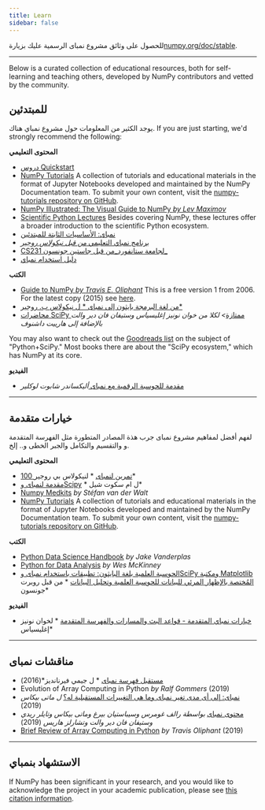 ```yaml
---
title: Learn
sidebar: false
---
```


للحصول على وثائق مشروع نمباى الرسمية عليك بزيارة[numpy.org/doc/stable](https://numpy.org/doc/stable).

***

Below is a curated collection of educational resources, both for self-learning and teaching others, developed by NumPy contributors and vetted by the community.

## للمبتدئين

يوجد الكثير من المعلومات حول مشروع نمباي هناك. If you are just starting, we'd strongly recommend the following:

<i class="fas fa-chalkboard"></i> **المحتوى التعليمي**

- [دروس Quickstart](https://numpy.org/devdocs/user/quickstart.html)
- [NumPy Tutorials](https://numpy.org/numpy-tutorials) A collection of tutorials and educational materials in the format of Jupyter Notebooks developed and maintained by the NumPy Documentation team. To submit your own content, visit the [numpy-tutorials repository on GitHub](https://github.com/numpy/numpy-tutorials).
- [NumPy Illustrated: The Visual Guide to NumPy _by Lev Maximov_](https://betterprogramming.pub/3b1d4976de1d?sk=57b908a77aa44075a49293fa1631dd9b)
- [Scientific Python Lectures](https://lectures.scientific-python.org/) Besides covering NumPy, these lectures offer a broader introduction to the scientific Python ecosystem.
- [نمباى: الأساسيات الثابتة للمبتدئين](https://numpy.org/devdocs/user/absolute_beginners.html)
- [برنامج نمباي التعليمي _من قبل نيكولاس روجير_](https://github.com/rougier/numpy-tutorial)
- [CS231 لجامعة ستانفورد_من قبل جاستين جونسون_](http://cs231n.github.io/python-numpy-tutorial/)
- [دليل استخدام نمباي](https://numpy.org/devdocs)

<i class="fas fa-book"></i> **الكتب**

- [Guide to NumPy _by Travis E. Oliphant_](https://web.mit.edu/dvp/Public/numpybook.pdf) This is a free version 1 from 2006. For the latest copy (2015) see [here](https://dl.acm.org/doi/10.5555/2886196).
- [من لغة البرمجة بايثون إلى نمباى \* ل نيكولاس ب. روجير\*](https://www.labri.fr/perso/nrougier/from-python-to-numpy/)
- [محاضرات SciPy ممتازة](https://www.amazon.com/Elegant-SciPy-Art-Scientific-Python/dp/1491922877)_> لكلا من خوان نونيز إغليسياس وستيفان فان دير والت بالإضافة إلى هارييت داشنوف_

You may also want to check out the [Goodreads list](https://www.goodreads.com/shelf/show/python-scipy) on the subject of "Python+SciPy." Most books there are about the "SciPy ecosystem," which has NumPy at its core.

<i class="far fa-file-video"></i> **الفيديو**

- [مقدمة للحوسبة الرقمية مع نمباى ](http://youtu.be/ZB7BZMhfPgk) _أليكساندر شابوت لوكلير_

***

## خيارات متقدمة

لفهم أفضل لمفاهيم مشروع نمباى جرب هذة المصادر المتطورة مثل الفهرسة المتقدمة و والتقسيم والتكامل والجبر الخطى و.. إلخ.

<i class="fas fa-chalkboard"></i> **المحتوى التعليمي**

- [100 تمرين لنمباى](http://www.labri.fr/perso/nrougier/teaching/numpy.100/index.html) \* لنيكولاس بي روجير\*
- [مقدمة لنمباى وScipy](https://engineering.ucsb.edu/~shell/che210d/numpy.pdf) \* ل ام سكوت شيل\*
- [Numpy Medkits](http://mentat.za.net/numpy/numpy_advanced_slides/) _by Stéfan van der Walt_
- [NumPy Tutorials](https://numpy.org/numpy-tutorials) A collection of tutorials and educational materials in the format of Jupyter Notebooks developed and maintained by the NumPy Documentation team. To submit your own content, visit the [numpy-tutorials repository on GitHub](https://github.com/numpy/numpy-tutorials).

<i class="fas fa-book"></i> **الكتب**

- [Python Data Science Handbook](https://www.amazon.com/Python-Data-Science-Handbook-Essential/dp/1098121228) _by Jake Vanderplas_
- [Python for Data Analysis](https://www.amazon.com/Python-Data-Analysis-Wrangling-Jupyter/dp/109810403X) _by Wes McKinney_
- [الحوسبة العلمية بلغة البايثون: تطبيقات باستخدام نمباى وSciPy ومكتبة Matplotlib المُختصة بالإظهار المرئي للبيانات للحوسبة العلمية وتحليل البيانات](https://www.amazon.com/Numerical-Python-Scientific-Applications-Matplotlib/dp/1484242459) \* من قبل روبرت جونسون\*

<i class="far fa-file-video"></i> **الفيديو**

- [خيارات نمباي المتقدمة - قواعد البث والمسارات والفهرسة المتقدمة](https://www.youtube.com/watch?v=cYugp9IN1-Q) \* لخوان نونيز إغليسياس\*

***

## مناقشات نمباى

- [مستقبل فهرسة نمباى](https://www.youtube.com/watch?v=o0EacbIbf58) \* ل جيمي فيرنانديز\*(2016)
- Evolution of Array Computing in Python _by Ralf Gommers_ (2019)
- [نمباى: إلى أى مدى تغير نمباى وما هى التغييرات المستقبلية له؟](https://www.youtube.com/watch?v=YFLVQFjRmPY) _ل ماتى بيكاس_ (2019)
- [محتوى نمباى](https://www.youtube.com/watch?v=dBTJD_FDVjU) _بواسطة رالف غومرس وسيباستيان بيرغ وماتى بيكاس وتايلر ريدي وستيفان فان دير والت وتشارلز هاريس_ (2019)
- [Brief Review of Array Computing in Python](https://www.youtube.com/watch?v=f176j2g2eNc) _by Travis Oliphant_ (2019)

***

## الاستشهاد بنمباي

If NumPy has been significant in your research, and you would like to acknowledge the project in your academic publication, please see [this citation information](/citing-numpy).
